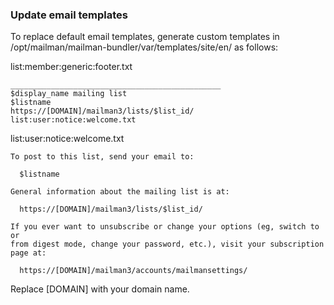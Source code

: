 
### Update email templates

To replace default email templates, generate custom templates in /opt/mailman/mailman-bundler/var/templates/site/en/ as follows:

list:member:generic:footer.txt

```
_______________________________________________
$display_name mailing list
$listname
https://[DOMAIN]/mailman3/lists/$list_id/
list:user:notice:welcome.txt
```

list:user:notice:welcome.txt

```
To post to this list, send your email to:

  $listname

General information about the mailing list is at:

  https://[DOMAIN]/mailman3/lists/$list_id/

If you ever want to unsubscribe or change your options (eg, switch to or
from digest mode, change your password, etc.), visit your subscription
page at:

  https://[DOMAIN]/mailman3/accounts/mailmansettings/

```
Replace [DOMAIN] with your domain name.

